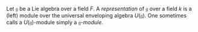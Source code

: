 Let $\mathfrak{g}$ be a Lie algebra over a field $F$. A *representation* of $\mathfrak{g}$ over a field $k$ is a (left) module over the universal enveloping algebra $U(\mathfrak{g})$. One sometimes calls a $U(\mathfrak{g})$-module simply a $\mathfrak{g}$-*module*.
